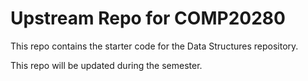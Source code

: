 # Upstream Repo for COMP20280

This repo contains the starter code for the Data Structures repository.

This repo will be updated during the semester.
